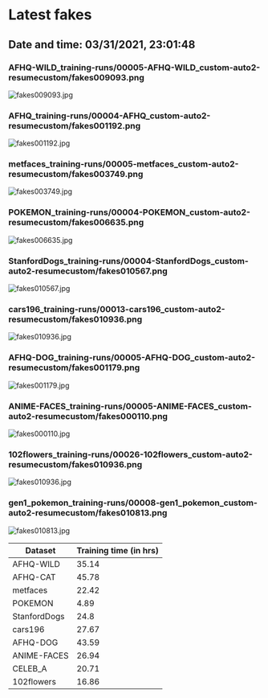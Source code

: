 # Latest fakes
## Date and time: 03/31/2021, 23:01:48
### AFHQ-WILD_training-runs/00005-AFHQ-WILD_custom-auto2-resumecustom/fakes009093.png
![fakes009093.jpg](https://i.ibb.co/gt2hN00/655b71f092a7.jpg "AFHQ-WILD_training-runs/00005-AFHQ-WILD_custom-auto2-resumecustom/fakes009093.png")

### AFHQ_training-runs/00004-AFHQ_custom-auto2-resumecustom/fakes001192.png
![fakes001192.jpg](https://i.ibb.co/Fw16qqv/2d69b99c61c8.jpg "AFHQ_training-runs/00004-AFHQ_custom-auto2-resumecustom/fakes001192.png")

### metfaces_training-runs/00005-metfaces_custom-auto2-resumecustom/fakes003749.png
![fakes003749.jpg](https://i.ibb.co/rcxtHyC/48622817f7ad.jpg "metfaces_training-runs/00005-metfaces_custom-auto2-resumecustom/fakes003749.png")

### POKEMON_training-runs/00004-POKEMON_custom-auto2-resumecustom/fakes006635.png
![fakes006635.jpg](https://i.ibb.co/417j5xW/eca8a2dc874c.jpg "POKEMON_training-runs/00004-POKEMON_custom-auto2-resumecustom/fakes006635.png")

### StanfordDogs_training-runs/00004-StanfordDogs_custom-auto2-resumecustom/fakes010567.png
![fakes010567.jpg](https://i.ibb.co/VjZbjpt/1cf63c40dec4.jpg "StanfordDogs_training-runs/00004-StanfordDogs_custom-auto2-resumecustom/fakes010567.png")

### cars196_training-runs/00013-cars196_custom-auto2-resumecustom/fakes010936.png
![fakes010936.jpg](https://i.ibb.co/HThw8F4/5db40585d593.jpg "cars196_training-runs/00013-cars196_custom-auto2-resumecustom/fakes010936.png")

### AFHQ-DOG_training-runs/00005-AFHQ-DOG_custom-auto2-resumecustom/fakes001179.png
![fakes001179.jpg](https://i.ibb.co/sFTVDNb/6e2c4b32c679.jpg "AFHQ-DOG_training-runs/00005-AFHQ-DOG_custom-auto2-resumecustom/fakes001179.png")

### ANIME-FACES_training-runs/00005-ANIME-FACES_custom-auto2-resumecustom/fakes000110.png
![fakes000110.jpg](https://i.ibb.co/TMz4Tq7/70f20c934a56.jpg "ANIME-FACES_training-runs/00005-ANIME-FACES_custom-auto2-resumecustom/fakes000110.png")

### 102flowers_training-runs/00026-102flowers_custom-auto2-resumecustom/fakes010936.png
![fakes010936.jpg](https://i.ibb.co/SKNjL7f/ae6c9503de32.jpg "102flowers_training-runs/00026-102flowers_custom-auto2-resumecustom/fakes010936.png")

### gen1_pokemon_training-runs/00008-gen1_pokemon_custom-auto2-resumecustom/fakes010813.png
![fakes010813.jpg](https://i.ibb.co/g67wVDc/e60acd4d8f53.jpg "gen1_pokemon_training-runs/00008-gen1_pokemon_custom-auto2-resumecustom/fakes010813.png")

| Dataset      |   Training time (in hrs) |
|--------------|--------------------------|
| AFHQ-WILD    |                    35.14 |
| AFHQ-CAT     |                    45.78 |
| metfaces     |                    22.42 |
| POKEMON      |                     4.89 |
| StanfordDogs |                    24.8  |
| cars196      |                    27.67 |
| AFHQ-DOG     |                    43.59 |
| ANIME-FACES  |                    26.94 |
| CELEB_A      |                    20.71 |
| 102flowers   |                    16.86 |